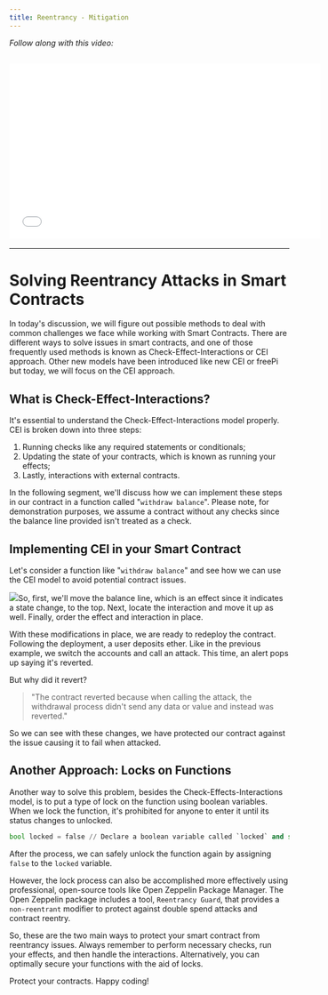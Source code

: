 ```yaml
---
title: Reentrancy - Mitigation
---
```


_Follow along with this video:_

## <iframe width="560" height="315" src="VIDEO_LINK" title="vimeo" frameborder="0" allow="accelerometer; autoplay; clipboard-write; encrypted-media; gyroscope; picture-in-picture; web-share" allowfullscreen></iframe>

---

# Solving Reentrancy Attacks in Smart Contracts

In today's discussion, we will figure out possible methods to deal with common challenges we face while working with Smart Contracts. There are different ways to solve issues in smart contracts, and one of those frequently used methods is known as Check-Effect-Interactions or CEI approach. Other new models have been introduced like new CEI or freePi but today, we will focus on the CEI approach.

## What is Check-Effect-Interactions?

It's essential to understand the Check-Effect-Interactions model properly. CEI is broken down into three steps:

1. Running checks like any required statements or conditionals;
2. Updating the state of your contracts, which is known as running your effects;
3. Lastly, interactions with external contracts.

In the following segment, we'll discuss how we can implement these steps in our contract in a function called "`withdraw balance`". Please note, for demonstration purposes, we assume a contract without any checks since the balance line provided isn't treated as a check.

## Implementing CEI in your Smart Contract

Let's consider a function like "`withdraw balance`" and see how we can use the CEI model to avoid potential contract issues.

![](https://cdn.videotap.com/NPmvbUFZtOy30kA6ekhR-74.82.png)So, first, we'll move the balance line, which is an effect since it indicates a state change, to the top. Next, locate the interaction and move it up as well. Finally, order the effect and interaction in place.

With these modifications in place, we are ready to redeploy the contract. Following the deployment, a user deposits ether. Like in the previous example, we switch the accounts and call an attack. This time, an alert pops up saying it's reverted.

But why did it revert?

> "The contract reverted because when calling the attack, the withdrawal process didn't send any data or value and instead was reverted."

So we can see with these changes, we have protected our contract against the issue causing it to fail when attacked.

## Another Approach: Locks on Functions

Another way to solve this problem, besides the Check-Effects-Interactions model, is to put a type of lock on the function using boolean variables. When we lock the function, it's prohibited for anyone to enter it until its status changes to unlocked.

```python
bool locked = false // Declare a boolean variable called `locked` and set it to false.// Inside your functionif (locked) {revert(); // If locked equals true, the function will terminate.} else {locked = true; // If locked equals false, the function will operate and change the state of locked to true.}
```

After the process, we can safely unlock the function again by assigning `false` to the `locked` variable.

However, the lock process can also be accomplished more effectively using professional, open-source tools like Open Zeppelin Package Manager. The Open Zeppelin package includes a tool, `Reentrancy Guard`, that provides a `non-reentrant` modifier to protect against double spend attacks and contract reentry.

So, these are the two main ways to protect your smart contract from reentrancy issues. Always remember to perform necessary checks, run your effects, and then handle the interactions. Alternatively, you can optimally secure your functions with the aid of locks.

Protect your contracts. Happy coding!
